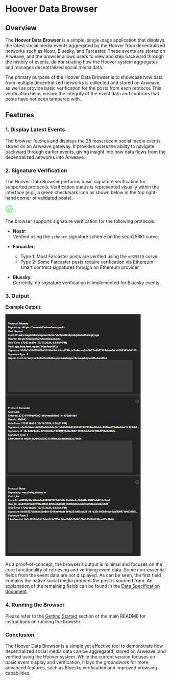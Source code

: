 # Hoover Data Browser

## Overview

The **Hoover Data Browser** is a simple, single-page application that displays the latest social media events aggregated by the Hoover from decentralized networks such as Nostr, Bluesky, and Farcaster. These events are stored on Arweave, and the browser allows users to view and step backward through the history of events, demonstrating how the Hoover system aggregates and manages decentralized social media data.

The primary purpose of the Hoover Data Browser is to showcase how data from multiple decentralized networks is collected and stored on Arweave, as well as provide basic verification for the posts from each protocol. This verification helps ensure the integrity of the event data and confirms that posts have not been tampered with.

## Features

### 1. Display Latest Events

The browser fetches and displays the 25 most recent social media events stored on an Arweave gateway. It provides users the ability to navigate backward through earlier events, giving insight into how data flows from the decentralized networks into Arweave.

### 2. Signature Verification

The Hoover Data Browser performs basic signature verification for supported protocols. Verification status is represented visually within the interface (e.g., a green checkmark icon as shown below in the top right-hand corner of validated posts).

 <img src="verified.png" width="5%" />


The browser supports signature verification for the following protocols:

- **Nostr**:  
  Verified using the `schnorr` signature scheme on the secp256k1 curve.
  
- **Farcaster**:  
  - Type 1: Most Farcaster posts are verified using the `ed25519` curve.
  - Type 2: Some Farcaster posts require verification via Ethereum smart contract signatures through an Ethereum provider.

- **Bluesky**:  
  Currently, no signature verification is implemented for Bluesky events.

### 3. Output

**Example Output:**

<img src="browser.png"  />

As a proof-of-concept, the browser’s output is minimal and focuses on the core functionality of retrieving and verifying event data. Some non-essential fields from the event data are not displayed. As can be seen, the first field contains the native social media protocol the post is sourced from. An explanation of the remaining fields can be found in the [Data Specification document](data-spec.md).

### 4. Running the Browser
Please refer to the [Getting Started](../README.md#getting-started) section of the main README for instructions on running the browser.

### Conclusion
The Hoover Data Browser is a simple yet effective tool to demonstrate how decentralized social media data can be aggregated, stored on Arweave, and verified using the Hoover system. While the current version focuses on basic event display and verification, it lays the groundwork for more advanced features, such as Bluesky verification and improved browsing capabilities.


